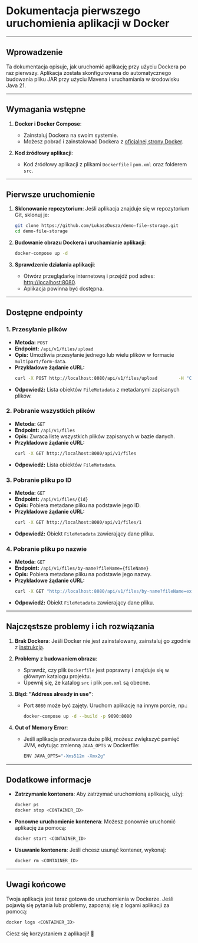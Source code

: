 
# Dokumentacja pierwszego uruchomienia aplikacji w Docker

---

## **Wprowadzenie**

Ta dokumentacja opisuje, jak uruchomić aplikację przy użyciu Dockera po raz pierwszy. Aplikacja została skonfigurowana do automatycznego budowania pliku JAR przy użyciu Mavena i uruchamiania w środowisku Java 21.

---

## **Wymagania wstępne**

1. **Docker i Docker Compose**:
    - Zainstaluj Dockera na swoim systemie.
    - Możesz pobrać i zainstalować Dockera z [oficjalnej strony Docker](https://www.docker.com/get-started).

2. **Kod źródłowy aplikacji**:
    - Kod źródłowy aplikacji z plikami `Dockerfile` i `pom.xml` oraz folderem `src`.

---

## **Pierwsze uruchomienie**

1. **Sklonowanie repozytorium**:
   Jeśli aplikacja znajduje się w repozytorium Git, sklonuj je:
   ```bash
   git clone https://github.com/LukaszDusza/demo-file-storage.git
   cd demo-file-storage
   ```

2. **Budowanie obrazu Dockera i uruchamianie aplikacji**:
   ```bash
   docker-compose up -d
   ```

3. **Sprawdzenie działania aplikacji**:
    - Otwórz przeglądarkę internetową i przejdź pod adres: [http://localhost:8080](http://localhost:8080).
    - Aplikacja powinna być dostępna.

---

## **Dostępne endpointy**

### **1. Przesyłanie plików**
- **Metoda:** `POST`
- **Endpoint:** `/api/v1/files/upload`
- **Opis:** Umożliwia przesyłanie jednego lub wielu plików w formacie `multipart/form-data`.
- **Przykładowe żądanie cURL:**
  ```bash
  curl -X POST http://localhost:8080/api/v1/files/upload        -H "Content-Type: multipart/form-data"        -F "files=@example.txt"
  ```
- **Odpowiedź:** Lista obiektów `FileMetadata` z metadanymi zapisanych plików.

### **2. Pobranie wszystkich plików**
- **Metoda:** `GET`
- **Endpoint:** `/api/v1/files`
- **Opis:** Zwraca listę wszystkich plików zapisanych w bazie danych.
- **Przykładowe żądanie cURL:**
  ```bash
  curl -X GET http://localhost:8080/api/v1/files
  ```
- **Odpowiedź:** Lista obiektów `FileMetadata`.

### **3. Pobranie pliku po ID**
- **Metoda:** `GET`
- **Endpoint:** `/api/v1/files/{id}`
- **Opis:** Pobiera metadane pliku na podstawie jego ID.
- **Przykładowe żądanie cURL:**
  ```bash
  curl -X GET http://localhost:8080/api/v1/files/1
  ```
- **Odpowiedź:** Obiekt `FileMetadata` zawierający dane pliku.

### **4. Pobranie pliku po nazwie**
- **Metoda:** `GET`
- **Endpoint:** `/api/v1/files/by-name?fileName={fileName}`
- **Opis:** Pobiera metadane pliku na podstawie jego nazwy.
- **Przykładowe żądanie cURL:**
  ```bash
  curl -X GET "http://localhost:8080/api/v1/files/by-name?fileName=example.txt"
  ```
- **Odpowiedź:** Obiekt `FileMetadata` zawierający dane pliku.

---

## **Najczęstsze problemy i ich rozwiązania**

1. **Brak Dockera**:
   Jeśli Docker nie jest zainstalowany, zainstaluj go zgodnie z [instrukcją](https://www.docker.com/get-started).

2. **Problemy z budowaniem obrazu**:
    - Sprawdź, czy plik `Dockerfile` jest poprawny i znajduje się w głównym katalogu projektu.
    - Upewnij się, że katalog `src` i plik `pom.xml` są obecne.

3. **Błąd: "Address already in use"**:
    - Port `8080` może być zajęty. Uruchom aplikację na innym porcie, np.:
      ```bash
      docker-compose up -d --build -p 9090:8080
      ```

4. **Out of Memory Error**:
    - Jeśli aplikacja przetwarza duże pliki, możesz zwiększyć pamięć JVM, edytując zmienną `JAVA_OPTS` w Dockerfile:
      ```bash
      ENV JAVA_OPTS="-Xms512m -Xmx2g"
      ```

---

## **Dodatkowe informacje**

- **Zatrzymanie kontenera**:
  Aby zatrzymać uruchomioną aplikację, użyj:
  ```bash
  docker ps
  docker stop <CONTAINER_ID>
  ```

- **Ponowne uruchomienie kontenera**:
  Możesz ponownie uruchomić aplikację za pomocą:
  ```bash
  docker start <CONTAINER_ID>
  ```

- **Usuwanie kontenera**:
  Jeśli chcesz usunąć kontener, wykonaj:
  ```bash
  docker rm <CONTAINER_ID>
  ```

---

## **Uwagi końcowe**

Twoja aplikacja jest teraz gotowa do uruchomienia w Dockerze. Jeśli pojawią się pytania lub problemy, zapoznaj się z logami aplikacji za pomocą:
```bash
docker logs <CONTAINER_ID>
```

Ciesz się korzystaniem z aplikacji! 🎉
